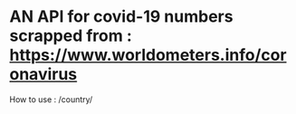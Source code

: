 # AN API for covid-19 numbers scrapped from : https://www.worldometers.info/coronavirus

How to use : /country/<country-name>

